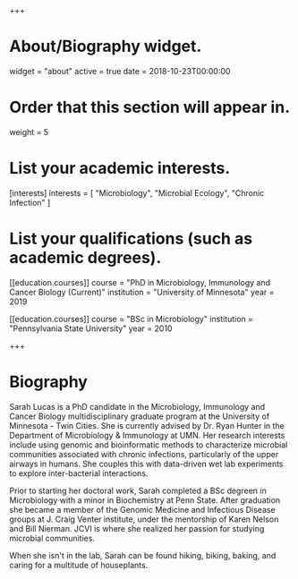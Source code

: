 +++
# About/Biography widget.
widget = "about"
active = true
date = 2018-10-23T00:00:00

# Order that this section will appear in.
weight = 5

# List your academic interests.
[interests]
  interests = [
    "Microbiology",
    "Microbial Ecology",
    "Chronic Infection"
  ]

# List your qualifications (such as academic degrees).
[[education.courses]]
  course = "PhD in Microbiology, Immunology and Cancer Biology (Current)"
  institution = "University of Minnesota"
  year = 2019

[[education.courses]]
  course = "BSc in Microbiology"
  institution = "Pennsylvania State University"
  year = 2010

+++

# Biography

Sarah Lucas is a PhD candidate in the Microbiology, Immunology and Cancer Biology multidisciplinary graduate program at the University of Minnesota - Twin Cities. She is currently advised by Dr. Ryan Hunter in the Department of Microbiology & Immunology at UMN. Her research interests include using genomic and bioinformatic methods to characterize microbial communities associated with chronic infections, particularly of the upper airways in humans. She couples this with data-driven wet lab experiments to explore inter-bacterial interactions.

Prior to starting her doctoral work, Sarah completed a BSc degreen in Microbiology with a minor in Biochemistry at Penn State. After graduation she became a member of the Genomic Medicine and Infectious Disease groups at J. Craig Venter institute, under the mentorship of Karen Nelson and Bill Nierman. JCVI is where she realized her passion for studying microbial communities.

When she isn't in the lab, Sarah can be found hiking, biking, baking, and caring for a multitude of houseplants.
